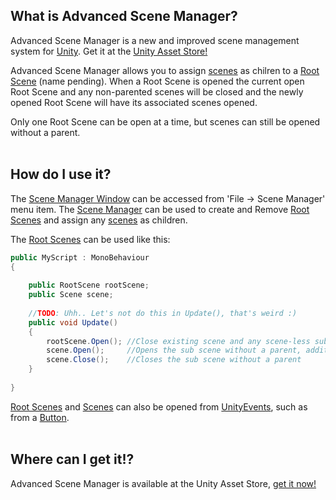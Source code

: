 ## What is Advanced Scene Manager?
Advanced Scene Manager is a new and improved scene management system for [Unity](https://unity.com/). Get it at the [Unity Asset Store!](https://assetstore.unity.com/)

Advanced Scene Manager allows you to assign [scenes](https://github.com/Zumwani/advanced-scene-manager/wiki/Scene) as chilren to a [Root Scene](https://github.com/Zumwani/advanced-scene-manager/wiki/Root-Scene) (name pending). 
When a Root Scene is opened the current open Root Scene and any non-parented scenes will be closed and the newly opened Root Scene will have its associated scenes opened.

Only one Root Scene can be open at a time, but scenes can still be opened without a parent.<br/><br/>
 
## How do I use it?
The [Scene Manager Window](https://github.com/Zumwani/advanced-scene-manager/wiki/Scene-Manager-Window) can be accessed from 'File -> Scene Manager' menu item. The [Scene Manager](https://github.com/Zumwani/advanced-scene-manager/wiki/Scene-Manager-Window) can be used to create and Remove [Root Scenes](https://github.com/Zumwani/advanced-scene-manager/wiki/Root-Scene) and assign any [scenes](https://github.com/Zumwani/advanced-scene-manager/wiki/Scene) as children.

The [Root Scenes](https://github.com/Zumwani/advanced-scene-manager/wiki/Root-Scene) can be used like this:
```C#
public MyScript : MonoBehaviour
{
    
    public RootScene rootScene;
    public Scene scene;
    
    //TODO: Uhh.. Let's not do this in Update(), that's weird :)
    public void Update()
    {        
        rootScene.Open(); //Close existing scene and any scene-less sub scenes
        scene.Open();     //Opens the sub scene without a parent, additive
        scene.Close();    //Closes the sub scene without a parent
    }
    
}
```
[Root Scenes](https://github.com/Zumwani/advanced-scene-manager/wiki/Root-Scene) and [Scenes](https://github.com/Zumwani/advanced-scene-manager/wiki/Scene) can also be opened from [UnityEvents](https://docs.unity3d.com/Manual/UnityEvents.html), such as from a [Button](https://docs.unity3d.com/Packages/com.unity.ugui@1.0/manual/script-Button.html).
<br/><br/>
## Where can I get it!?
Advanced Scene Manager is available at the Unity Asset Store, [get it now!](https://assetstore.unity.com/)<br/><br/>
